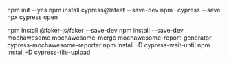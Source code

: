 npm init --yes
npm install cypress@latest --save-dev
npm i cypress --save
npx cypress open

npm install @faker-js/faker --save-dev
npm install --save-dev mochawesome mochawesome-merge mochawesome-report-generator cypress-mochawesome-reporter
npm install -D cypress-wait-until
npm install -D cypress-file-upload
